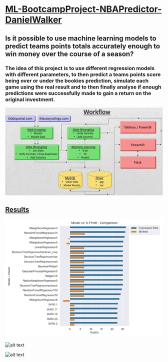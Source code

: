 # <u> ML-BootcampProject-NBAPredictor-DanielWalker </u>
## Is it possible to use machine learning models to predict teams points totals accurately enough to win money over the course of a season?
### The idea of this project is to use different regression models with different parameters, to then predict a teams points score being over or under the bookies prediction, simulate each game using the real result and to then finally analyse if enough predictions were successfully made to gain a return on the original investment.

![alt text](https://github.com/danwalk/ML-Project-NBA-Predictor/blob/main/resources/Project%20Workflow1.jpg?raw=true)

## <u> Results </u>

![alt text](https://github.com/danwalk/ML-Project-NBA-Predictor/blob/main/resources/ModelBarGraph.jpg?raw=true)

![alt text](https://github.com/danwalk/ML-Project-NBA-Predictor/blob/main/resources/All%Teams_betdonut_DecisionTreeRegressor.jpg?raw=true)

![alt text](https://github.com/danwalk/ML-Project-NBA-Predictor/blob/main/resources/All%Teams_RandomForestRegressor.jpg?raw=true)
